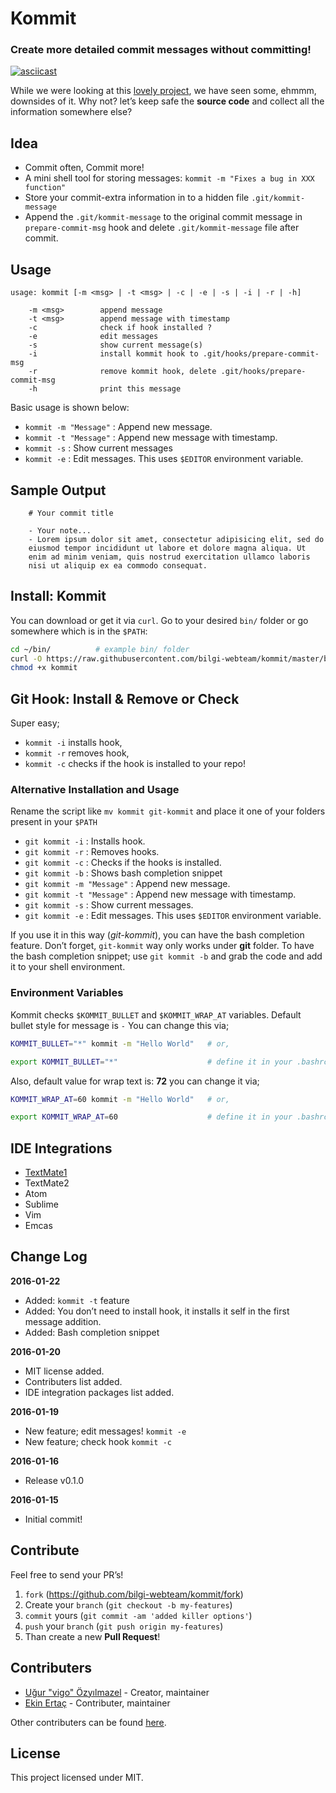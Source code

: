 # Kommit

### Create more detailed commit messages without committing!

[![asciicast](https://asciinema.org/a/34075.png)](https://asciinema.org/a/34075)

While we were looking at this [lovely project][01], we have seen
some, ehmmm, downsides of it. Why not? let’s keep safe the **source code**
and collect all the information somewhere else?


## Idea

* Commit often, Commit more!
* A mini shell tool for storing messages: `kommit -m "Fixes a bug in XXX function"`
* Store your commit-extra information in to a hidden file `.git/kommit-message`
* Append the `.git/kommit-message` to the original commit message in
`prepare-commit-msg` hook and delete `.git/kommit-message` file after commit.


## Usage

    usage: kommit [-m <msg> | -t <msg> | -c | -e | -s | -i | -r | -h]

        -m <msg>        append message
        -t <msg>        append message with timestamp
        -c              check if hook installed ?
        -e              edit messages
        -s              show current message(s)
        -i              install kommit hook to .git/hooks/prepare-commit-msg
        -r              remove kommit hook, delete .git/hooks/prepare-commit-msg
        -h              print this message

Basic usage is shown below:

* `kommit -m "Message"` : Append new message.
* `kommit -t "Message"` : Append new message with timestamp.
* `kommit -s` : Show current messages
* `kommit -e` : Edit messages. This uses `$EDITOR` environment variable.


## Sample Output

        # Your commit title

        - Your note...
        - Lorem ipsum dolor sit amet, consectetur adipisicing elit, sed do
        eiusmod tempor incididunt ut labore et dolore magna aliqua. Ut
        enim ad minim veniam, quis nostrud exercitation ullamco laboris
        nisi ut aliquip ex ea commodo consequat.


## Install: Kommit

You can download or get it via `curl`. Go to your desired `bin/` folder or
go somewhere which is in the `$PATH`:

```bash
cd ~/bin/          # example bin/ folder
curl -O https://raw.githubusercontent.com/bilgi-webteam/kommit/master/bin/kommit
chmod +x kommit
```


## Git Hook: Install & Remove or Check

Super easy;

* `kommit -i` installs hook,
* `kommit -r` removes hook,
* `kommit -c` checks if the hook is installed to your repo!

### Alternative Installation and Usage
Rename the script like `mv kommit git-kommit` and place it one of your folders present in your `$PATH`

* `git kommit -i` : Installs hook.
* `git kommit -r` : Removes hooks.
* `git kommit -c` : Checks if the hooks is installed.
* `git kommit -b` : Shows bash completion snippet
* `git kommit -m "Message"` : Append new message.
* `git kommit -t "Message"` : Append new message with timestamp.
* `git kommit -s` : Show current messages.
* `git kommit -e` : Edit messages. This uses `$EDITOR` environment variable.

If you use it in this way (*git-kommit*), you can have the bash completion
feature. Don’t forget, `git-kommit` way only works under **git** folder.
To have the bash completion snippet; use `git kommit -b` and grab the code
and add it to your shell environment.

### Environment Variables

Kommit checks `$KOMMIT_BULLET` and `$KOMMIT_WRAP_AT` variables. Default
bullet style for message is `-` You can change this via;

```bash
KOMMIT_BULLET="*" kommit -m "Hello World"   # or,

export KOMMIT_BULLET="*"                    # define it in your .bashrc
```

Also, default value for wrap text is: **72** you can change it via;

```bash
KOMMIT_WRAP_AT=60 kommit -m "Hello World"   # or,

export KOMMIT_WRAP_AT=60                    # define it in your .bashrc
```

## IDE Integrations

* [TextMate1][textmate1-bundle]
* TextMate2
* Atom
* Sublime
* Vim
* Emcas


## Change Log

**2016-01-22**

* Added: `kommit -t` feature
* Added: You don’t need to install hook, it installs it self in the first
message addition.
* Added: Bash completion snippet

**2016-01-20**

* MIT license added.
* Contributers list added.
* IDE integration packages list added.

**2016-01-19**

* New feature; edit messages! `kommit -e`
* New feature; check hook `kommit -c`

**2016-01-16**

* Release v0.1.0

**2016-01-15**

* Initial commit!

## Contribute

Feel free to send your PR’s!

1. `fork` (https://github.com/bilgi-webteam/kommit/fork)
2. Create your `branch` (`git checkout -b my-features`)
3. `commit` yours (`git commit -am 'added killer options'`)
4. `push` your `branch` (`git push origin my-features`)
5. Than create a new **Pull Request**!


## Contributers

* [Uğur "vigo" Özyılmazel][02] - Creator, maintainer
* [Ekin Ertaç][03] - Contributer, maintainer

Other contributers can be found [here][04].

## License

This project licensed under MIT.


[01]: https://github.com/thebearjew/commit-comments
[02]: https://github.com/vigo
[03]: https://github.com/ekinertac
[04]: https://github.com/bilgi-webteam/kommit/graphs/contributors

[textmate1-bundle]: https://github.com/vigo/textmate1-kommit
